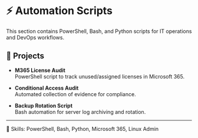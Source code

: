 # ⚡ Automation Scripts

This section contains PowerShell, Bash, and Python scripts for IT operations and DevOps workflows.

## 🔹 Projects
- **M365 License Audit**  
  PowerShell script to track unused/assigned licenses in Microsoft 365.

- **Conditional Access Audit**  
  Automated collection of evidence for compliance.

- **Backup Rotation Script**  
  Bash automation for server log archiving and rotation.

---

📌 Skills: PowerShell, Bash, Python, Microsoft 365, Linux Admin
